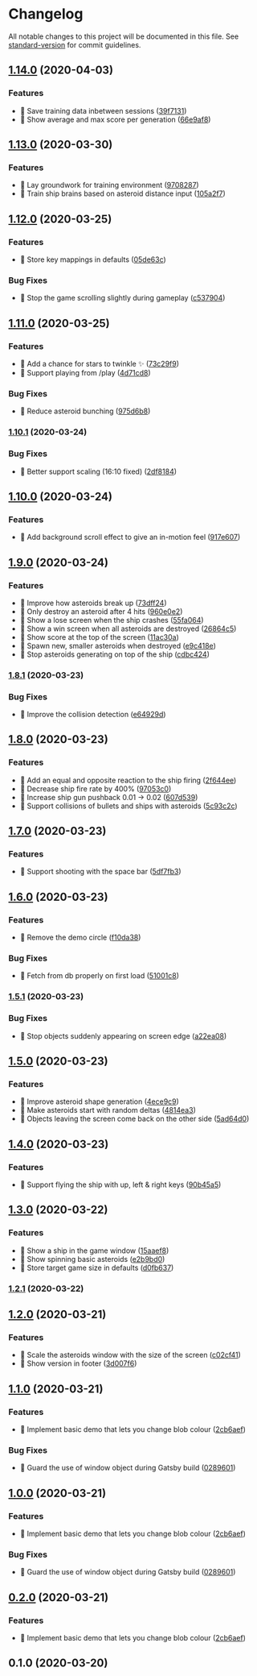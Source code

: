 # Changelog

All notable changes to this project will be documented in this file. See [standard-version](https://github.com/conventional-changelog/standard-version) for commit guidelines.

## [1.14.0](https://github.com/jonpepler/asteroids-ml/compare/v1.13.0...v1.14.0) (2020-04-03)


### Features

* 🎸 Save training data inbetween sessions ([39f7131](https://github.com/jonpepler/asteroids-ml/commit/39f7131110e314ecb121e9bd8c86879ca255af95))
* 🎸 Show average and max score per generation ([66e9af8](https://github.com/jonpepler/asteroids-ml/commit/66e9af8dd9a11127fa4fe66a07a56822fa639258))

## [1.13.0](https://github.com/jonpepler/asteroids-ml/compare/v1.12.0...v1.13.0) (2020-03-30)


### Features

* 🎸 Lay groundwork for training environment ([9708287](https://github.com/jonpepler/asteroids-ml/commit/97082870c40032bfe55b5e64ed1705e59b71a2e1))
* 🎸 Train ship brains based on asteroid distance input ([105a2f7](https://github.com/jonpepler/asteroids-ml/commit/105a2f7f7434d53eea643405f9f6a0dc90d1cc8d))

## [1.12.0](https://github.com/jonpepler/asteroids-ml/compare/v1.11.0...v1.12.0) (2020-03-25)


### Features

* 🎸 Store key mappings in defaults ([05de63c](https://github.com/jonpepler/asteroids-ml/commit/05de63c5a2039dc59479ee27048b9a695135cd75))


### Bug Fixes

* 🐛 Stop the game scrolling slightly during gameplay ([c537904](https://github.com/jonpepler/asteroids-ml/commit/c537904c523e9839d57447265b38e3a89df56965))

## [1.11.0](https://github.com/jonpepler/asteroids-ml/compare/v1.10.1...v1.11.0) (2020-03-25)


### Features

* 🎸 Add a chance for stars to twinkle ✨ ([73c29f9](https://github.com/jonpepler/asteroids-ml/commit/73c29f912531c80e1a3be17822e52c2aadad90dc))
* 🎸 Support playing from /play ([4d71cd8](https://github.com/jonpepler/asteroids-ml/commit/4d71cd8c4c7a5a8561931629af2055a032d06f40))


### Bug Fixes

* 🐛 Reduce asteroid bunching ([975d6b8](https://github.com/jonpepler/asteroids-ml/commit/975d6b83b257ec4794a4b83ff766291b423b214e))

### [1.10.1](https://github.com/jonpepler/asteroids-ml/compare/v1.10.0...v1.10.1) (2020-03-24)


### Bug Fixes

* 🐛 Better support scaling (16:10 fixed) ([2df8184](https://github.com/jonpepler/asteroids-ml/commit/2df81844e55045569b899eb295bb23a72997de7e))

## [1.10.0](https://github.com/jonpepler/asteroids-ml/compare/v1.9.0...v1.10.0) (2020-03-24)


### Features

* 🎸 Add background scroll effect to give an in-motion feel ([917e607](https://github.com/jonpepler/asteroids-ml/commit/917e607a861debf8bae36468cfd2656bdd0d6cb6))

## [1.9.0](https://github.com/jonpepler/asteroids-ml/compare/v1.8.1...v1.9.0) (2020-03-24)


### Features

* 🎸 Improve how asteroids break up ([73dff24](https://github.com/jonpepler/asteroids-ml/commit/73dff24b7e0296378a372eed7e2770a84937cfdf))
* 🎸 Only destroy an asteroid after 4 hits ([960e0e2](https://github.com/jonpepler/asteroids-ml/commit/960e0e2d9c7929e315a482b1ca690ac4733a576b))
* 🎸 Show a lose screen when the ship crashes ([55fa064](https://github.com/jonpepler/asteroids-ml/commit/55fa0645129cdfb5aef8bce43c3c0ccfede3a630))
* 🎸 Show a win screen when all asteroids are destroyed ([26864c5](https://github.com/jonpepler/asteroids-ml/commit/26864c5c0bdff1bf9f1a5f491a7144782952f925))
* 🎸 Show score at the top of the screen ([11ac30a](https://github.com/jonpepler/asteroids-ml/commit/11ac30aed8a66f2247821646356d792b3897711d))
* 🎸 Spawn new, smaller asteroids when destroyed ([e9c418e](https://github.com/jonpepler/asteroids-ml/commit/e9c418e1ed5ce31e2627f6f290a255b12e2267a8))
* 🎸 Stop asteroids generating on top of the ship ([cdbc424](https://github.com/jonpepler/asteroids-ml/commit/cdbc4240e36169d54906b30e3d45a2117b79f971))

### [1.8.1](https://github.com/jonpepler/asteroids-ml/compare/v1.8.0...v1.8.1) (2020-03-23)


### Bug Fixes

* 🐛 Improve the collision detection ([e64929d](https://github.com/jonpepler/asteroids-ml/commit/e64929dd3b03369f58628d834083378fd6c4aed1))

## [1.8.0](https://github.com/jonpepler/asteroids-ml/compare/v1.7.0...v1.8.0) (2020-03-23)


### Features

* 🎸 Add an equal and opposite reaction to the ship firing ([2f644ee](https://github.com/jonpepler/asteroids-ml/commit/2f644eef8922b2f353b9b89b05232fb4e0757a04))
* 🎸 Decrease ship fire rate by 400% ([97053c0](https://github.com/jonpepler/asteroids-ml/commit/97053c01adecceb3334dcb5998d6e35168213006))
* 🎸 Increase ship gun pushback 0.01 -> 0.02 ([607d539](https://github.com/jonpepler/asteroids-ml/commit/607d539ff95a2f190145a69e0c8408ac40ea69ec))
* 🎸 Support collisions of bullets and ships with asteroids ([5c93c2c](https://github.com/jonpepler/asteroids-ml/commit/5c93c2c04c716f1d17f238d47dea004334c73538))

## [1.7.0](https://github.com/jonpepler/asteroids-ml/compare/v1.6.0...v1.7.0) (2020-03-23)


### Features

* 🎸 Support shooting with the space bar ([5df7fb3](https://github.com/jonpepler/asteroids-ml/commit/5df7fb386e5fd2f661b987222bcc75e1eb04d719))

## [1.6.0](https://github.com/jonpepler/asteroids-ml/compare/v1.5.1...v1.6.0) (2020-03-23)


### Features

* 🎸 Remove the demo circle ([f10da38](https://github.com/jonpepler/asteroids-ml/commit/f10da38340279ec6597a88801f86ce29b4668c3a))


### Bug Fixes

* 🐛 Fetch from db properly on first load ([51001c8](https://github.com/jonpepler/asteroids-ml/commit/51001c8468da26554b09124a03a609032e537cc6))

### [1.5.1](https://github.com/jonpepler/asteroids-ml/compare/v1.5.0...v1.5.1) (2020-03-23)


### Bug Fixes

* 🐛 Stop objects suddenly appearing on screen edge ([a22ea08](https://github.com/jonpepler/asteroids-ml/commit/a22ea082ce488e28574f2ed30bb1cf44d76f86f8))

## [1.5.0](https://github.com/jonpepler/asteroids-ml/compare/v1.4.0...v1.5.0) (2020-03-23)


### Features

* 🎸 Improve asteroid shape generation ([4ece9c9](https://github.com/jonpepler/asteroids-ml/commit/4ece9c9040801e1ff83259713f7c25612b1da5ed))
* 🎸 Make asteroids start with random deltas ([4814ea3](https://github.com/jonpepler/asteroids-ml/commit/4814ea3e70de9f63f2ef6cdbea7bac95d0a13f57))
* 🎸 Objects leaving the screen come back on the other side ([5ad64d0](https://github.com/jonpepler/asteroids-ml/commit/5ad64d0d162af313facff2fa7e8883a0f3c69004))

## [1.4.0](https://github.com/jonpepler/asteroids-ml/compare/v1.3.0...v1.4.0) (2020-03-23)


### Features

* 🎸 Support flying the ship with up, left & right keys ([90b45a5](https://github.com/jonpepler/asteroids-ml/commit/90b45a5a69fdcee84a652d9cda2fc0094732cdf7))

## [1.3.0](https://github.com/jonpepler/asteroids-ml/compare/v1.2.1...v1.3.0) (2020-03-22)


### Features

* 🎸 Show a ship in the game window ([15aaef8](https://github.com/jonpepler/asteroids-ml/commit/15aaef8897d796e1334c141a8794d2d51ffdb28a))
* 🎸 Show spinning basic asteroids ([e2b9bd0](https://github.com/jonpepler/asteroids-ml/commit/e2b9bd06d1d125f6d7cd0270efe59cf4b80f333c))
* 🎸 Store target game size in defaults ([d0fb637](https://github.com/jonpepler/asteroids-ml/commit/d0fb6377e22087237a2e0ad4520f8946182881f4))

### [1.2.1](https://github.com/jonpepler/asteroids-ml/compare/v1.2.0...v1.2.1) (2020-03-22)

## [1.2.0](https://github.com/jonpepler/asteroids-ml/compare/v1.1.0...v1.2.0) (2020-03-21)


### Features

* 🎸 Scale the asteroids window with the size of the screen ([c02cf41](https://github.com/jonpepler/asteroids-ml/commit/c02cf4196ecd7e27c7f1b076badbc21d201aad65))
* 🎸 Show version in footer ([3d007f6](https://github.com/jonpepler/asteroids-ml/commit/3d007f6f9aabadeb4d4f55c35b8bb8aac8a5302e))

## [1.1.0](https://github.com/jonpepler/asteroids-ml/compare/v0.1.0...v1.1.0) (2020-03-21)


### Features

* 🎸 Implement basic demo that lets you change blob colour ([2cb6aef](https://github.com/jonpepler/asteroids-ml/commit/2cb6aef18844843eb747902c7716960a751d4eda))


### Bug Fixes

* 🐛 Guard the use of window object during Gatsby build ([0289601](https://github.com/jonpepler/asteroids-ml/commit/0289601e3faee9ddb6dd36ac7b913472acc3c710))

## [1.0.0](https://github.com/jonpepler/asteroids-ml/compare/v0.1.0...v1.0.0) (2020-03-21)


### Features

* 🎸 Implement basic demo that lets you change blob colour ([2cb6aef](https://github.com/jonpepler/asteroids-ml/commit/2cb6aef18844843eb747902c7716960a751d4eda))


### Bug Fixes

* 🐛 Guard the use of window object during Gatsby build ([0289601](https://github.com/jonpepler/asteroids-ml/commit/0289601e3faee9ddb6dd36ac7b913472acc3c710))

## [0.2.0](https://github.com/jonpepler/asteroids-ml/compare/v0.1.0...v0.2.0) (2020-03-21)


### Features

* 🎸 Implement basic demo that lets you change blob colour ([2cb6aef](https://github.com/jonpepler/asteroids-ml/commit/2cb6aef18844843eb747902c7716960a751d4eda))

## 0.1.0 (2020-03-20)
